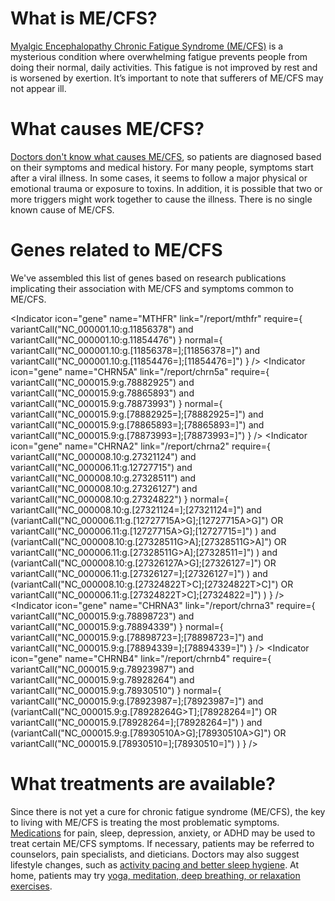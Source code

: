 # What is ME/CFS?		

[Myalgic Encephalopathy Chronic Fatigue Syndrome (ME/CFS)](https://www.cdc.gov/me-cfs/index.html) is a mysterious condition where overwhelming fatigue prevents people from doing their normal, daily activities. This fatigue is not improved by rest and is worsened by exertion. It’s important to note that sufferers of ME/CFS may not appear ill.
					
# What causes ME/CFS?

[Doctors don't know what causes ME/CFS](https://www.cdc.gov/me-cfs/index.html), so patients are diagnosed based on their symptoms and medical history. For many people, symptoms start after a viral illness. In some cases, it seems to follow a major physical or emotional trauma or exposure to toxins. In addition, it is possible that two or more triggers might work together to cause the illness. There is no single known cause of ME/CFS.

# Genes related to ME/CFS

We've assembled this list of genes based on research publications implicating their association with ME/CFS and symptoms common to ME/CFS.


<IndicatorPanel normal="normal (wildtype)" 
                abnormal="contains variants" 
                default="abnormal"> 
  <Indicator icon="gene" name="MTHFR" link="/report/mthfr" require={
      variantCall("NC_000001.10:g.11856378") and
      variantCall("NC_000001.10:g.11854476")
    } 
    normal={
    variantCall("NC_000001.10:g.[11856378=];[11856378=]") and 
    variantCall("NC_000001.10:g.[11854476=];[11854476=]")
    } />
  <Indicator icon="gene" name="CHRN5A" link="/report/chrn5a" require={
      variantCall("NC_000015.9:g.78882925") and 
      variantCall("NC_000015.9:g.78865893") and 
      variantCall("NC_000015.9:g.78873993") 
    }
    normal={
      variantCall("NC_000015.9:g.[78882925=];[78882925=]") and 
      variantCall("NC_000015.9:g.[78865893=];[78865893=]") and 
      variantCall("NC_000015.9:g.[78873993=];[78873993=]") 
    } />
   <Indicator icon="gene" name="CHRNA2" link="/report/chrna2" require={
      variantCall("NC_000008.10:g.27321124") and 
      variantCall("NC_000006.11:g.12727715") and 
      variantCall("NC_000008.10:g.27328511") and
      variantCall("NC_000008.10:g.27326127") and
      variantCall("NC_000008.10:g.27324822") 
    }
    normal={
      variantCall("NC_000008.10:g.[27321124=];[27321124=]") and 
      (variantCall("NC_000006.11:g.[12727715A>G];[12727715A>G]") OR variantCall("NC_000006.11:g.[12727715A>G];[12727715=]") )      and 
      (variantCall("NC_000008.10:g.[27328511G>A];[27328511G>A]") OR variantCall("NC_000006.11:g.[27328511G>A];[27328511=]") )      and
      (variantCall("NC_000008.10:g.[27326127A>G];[27326127=]") OR variantCall("NC_000006.11:g.[27326127=];[27326127=]") )      and
      (variantCall("NC_000008.10:g.[27324822T>C];[27324822T>C]") OR variantCall("NC_000006.11:g.[27324822T>C];[27324822=]") )
    } />
   <Indicator icon="gene" name="CHRNA3" link="/report/chrna3" require={
      variantCall("NC_000015.9:g.78898723") and
      variantCall("NC_000015.9:g.78894339")
    } 
    normal={
    variantCall("NC_000015.9:g.[78898723=];[78898723=]") and 
    variantCall("NC_000015.9:g.[78894339=];[78894339=]")
    } />
  <Indicator icon="gene" name="CHRNB4" link="/report/chrnb4" require={
      variantCall("NC_000015.9:g.78923987") and 
      variantCall("NC_000015.9:g.78928264") and 
      variantCall("NC_000015.9:g.78930510") 
    }
    normal={
      variantCall("NC_000015.9:g.[78923987=];[78923987=]") and 
      (variantCall("NC_000015.9:g.[78928264G>T];[78928264=]") OR variantCall("NC_000015.9.[78928264=];[78928264=]") )      and
      (variantCall("NC_000015.9:g.[78930510A>G];[78930510A>G]") OR variantCall("NC_000015.9.[78930510=];[78930510=]") ) 
    } />    
</IndicatorPanel>

# What treatments are available?		

Since there is not yet a cure for chronic fatigue syndrome (ME/CFS), the key to living with ME/CFS is treating the most problematic symptoms. [Medications](https://www.cdc.gov/me-cfs/treatment/index.html) for pain, sleep, depression, anxiety, or ADHD may be used to treat certain ME/CFS symptoms. If necessary, patients may be referred to counselors, pain specialists, and dieticians. Doctors may also suggest lifestyle changes, such as [activity pacing and better sleep hygiene](https://www.cdc.gov/me-cfs/treatment/index.html). At home, patients may try [yoga, meditation, deep breathing, or relaxation exercises](https://www.cdc.gov/me-cfs/treatment/index.html).
